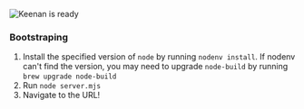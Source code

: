 ![Keenan is ready][keenan]

[keenan]: https://www.ajc.com/resizer/v2/CQKB45CTSGY5WGEI3OUYAXIQ3U.jpg?auth=9704cf5d867a0bfe3e7709af1ef4f2fe624f94be49894ca901638d549133bf97&width=1600&height=900&smart=true "Keenan is ready"


### Bootstraping
1. Install the specified version of `node` by running `nodenv install`. If nodenv can't find the version, you may need to upgrade `node-build` by running `brew upgrade node-build`
2. Run `node server.mjs`
3. Navigate to the URL!